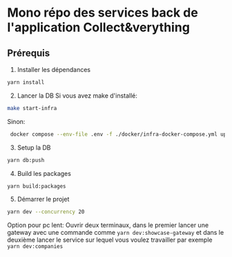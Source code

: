 # Mono répo des services back de l'application Collect&verything

## Prérequis

1. Installer les dépendances

```bash
yarn install
```

2. Lancer la DB
   Si vous avez make d'installé:

```bash
make start-infra
```

Sinon:

```bash
 docker compose --env-file .env -f ./docker/infra-docker-compose.yml up -d --force-recreate --build
```

3. Setup la DB

```bash
yarn db:push
```

4. Build les packages

```bash
yarn build:packages
```

5. Démarrer le projet

```bash
yarn dev --concurrency 20
```

Option pour pc lent:
Ouvrir deux terminaux, dans le premier lancer une gateway
avec une commande comme `yarn dev:showcase-gateway` et dans
le deuxième lancer le service sur lequel vous voulez travailler
par exemple `yarn dev:companies`
